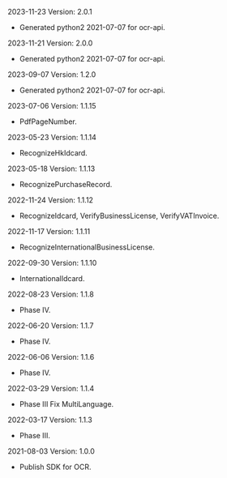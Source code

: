 2023-11-23 Version: 2.0.1
- Generated python2 2021-07-07 for ocr-api.

2023-11-21 Version: 2.0.0
- Generated python2 2021-07-07 for ocr-api.

2023-09-07 Version: 1.2.0
- Generated python2 2021-07-07 for ocr-api.

2023-07-06 Version: 1.1.15
- PdfPageNumber.

2023-05-23 Version: 1.1.14
- RecognizeHkIdcard.

2023-05-18 Version: 1.1.13
- RecognizePurchaseRecord.

2022-11-24 Version: 1.1.12
- RecognizeIdcard, VerifyBusinessLicense, VerifyVATInvoice.

2022-11-17 Version: 1.1.11
- RecognizeInternationalBusinessLicense.

2022-09-30 Version: 1.1.10
- InternationalIdcard.

2022-08-23 Version: 1.1.8
- Phase IV.

2022-06-20 Version: 1.1.7
- Phase IV.

2022-06-06 Version: 1.1.6
- Phase IV.

2022-03-29 Version: 1.1.4
- Phase III Fix MultiLanguage.

2022-03-17 Version: 1.1.3
- Phase III.

2021-08-03 Version: 1.0.0
- Publish SDK for OCR.

